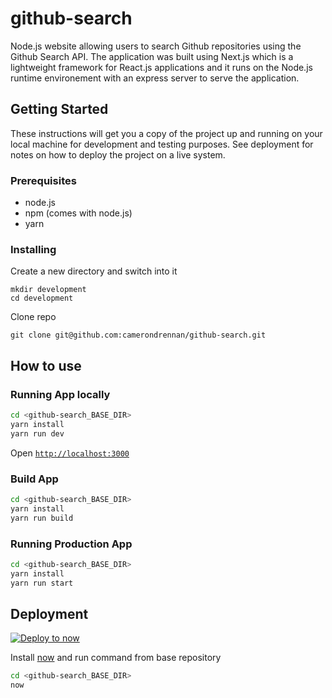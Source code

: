 # github-search
Node.js website allowing users to search Github repositories using the Github Search API. The application was built
using Next.js which is a lightweight framework for React.js applications and it runs on the Node.js runtime environement
with an express server to serve the application.

## Getting Started

These instructions will get you a copy of the project up and running on your local machine for development and testing purposes. See deployment for notes on how to deploy the project on a live system.

### Prerequisites

* node.js
* npm (comes with node.js)
* yarn

### Installing

Create a new directory and switch into it
```
mkdir development
cd development
```

Clone repo
```
git clone git@github.com:camerondrennan/github-search.git
```

## How to use

### Running App locally

```bash
cd <github-search_BASE_DIR>
yarn install
yarn run dev
```

Open [`http://localhost:3000`](http://localhost:3000)

### Build App

```bash
cd <github-search_BASE_DIR>
yarn install
yarn run build
```

### Running Production App

```bash
cd <github-search_BASE_DIR>
yarn install
yarn run start
```

## Deployment

[![Deploy to now](https://deploy.now.sh/static/button.svg)](https://deploy.now.sh/?repo=https://github.com/camerondrennan/github-search)

Install [now](https://zeit.co/now#get-started) and run command from base repository

```bash
cd <github-search_BASE_DIR>
now
```